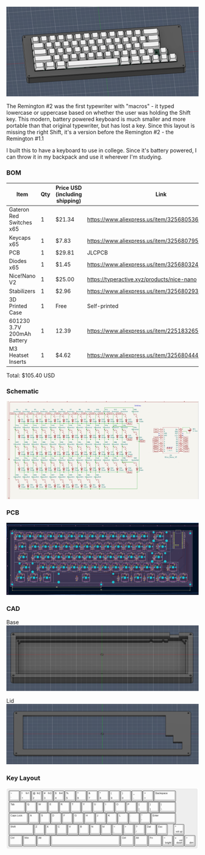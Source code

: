 ![Keyboard Render](Assets/render-1.png)

The Remington #2 was the first typewriter with "macros" - it typed lowercase or uppercase based on whether the user was holding the Shift key. This modern, battery powered keyboard is much smaller and more portable than that original typewriter, but has lost a key. Since this layout is missing the right Shift, it's a version before the Remington #2 - the Remington #1.1

I built this to have a keyboard to use in college. Since it's battery powered, I can throw it in my backpack and use it wherever I'm studying.


### BOM

| Item                    | Qty | Price USD (including shipping) | Link                                                                 |
|-------------------------|-----|-------------------------------|----------------------------------------------------------------------|
| Gateron Red Switches x65 | 1   | $21.34                       | https://www.aliexpress.us/item/3256805364014141.html       |
| Keycaps x65             | 1   | $7.83                         | https://www.aliexpress.us/item/3256807958489968.html        |
| PCB                     | 1   | $29.81                        | JLCPCB                                                              |
| Diodes x65              | 1   | $1.45                         | https://www.aliexpress.us/item/3256803242364455.html        |
| Nice!Nano V2            | 1   | $25.00                        | https://typeractive.xyz/products/nice-nano                  |
| Stabilizers             | 1   | $2.96                         | https://www.aliexpress.us/item/3256802930868859.html        |
| 3D Printed Case         | 1   | Free                          | Self-printed                                                        |
| 601230 3.7V 200mAh Battery | 1 | 12.39                        | https://www.aliexpress.us/item/2251832650224851.html        |
| M3 Heatset Inserts      | 1   | $4.62                         | https://www.aliexpress.us/item/3256804442999990.html        |

Total: $105.40 USD

### Schematic
![Final_Schematic_V5](Assets/Final_Schematic_V5.png)

### PCB
![Final_PCB_V5](Assets/Final_PCB_V5.png)

### CAD
Base
![Base_CAD](Assets/Base_CAD.png)

Lid
![Lid_CAD](Assets/Lid_CAD.png)

### Key Layout
![Key layout](Assets/ANSI_layout.png)

